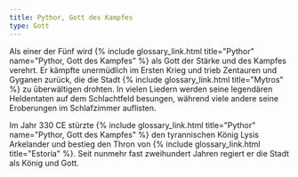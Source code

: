 ```yaml
---
title: Pythor, Gott des Kampfes
type: Gott
---
```


Als einer der Fünf wird {% include glossary_link.html title="Pythor" name="Pythor, Gott des Kampfes" %} als Gott der Stärke und des Kampfes verehrt. Er
kämpfte unermüdlich im Ersten Krieg und trieb Zentauren und Gyganen zurück, die
die Stadt {% include glossary_link.html title="Mytros" %} zu überwältigen drohten. In vielen Liedern werden seine
legendären Heldentaten auf dem Schlachtfeld besungen, während viele andere seine
Eroberungen im Schlafzimmer auflisten.

Im Jahr 330 CE stürzte {% include glossary_link.html title="Pythor" name="Pythor, Gott des Kampfes" %}
den tyrannischen König Lysis Arkelander und
bestieg den Thron von {% include glossary_link.html title="Estoria" %}. Seit nunmehr fast zweihundert Jahren regiert er
die Stadt als König und Gott.
